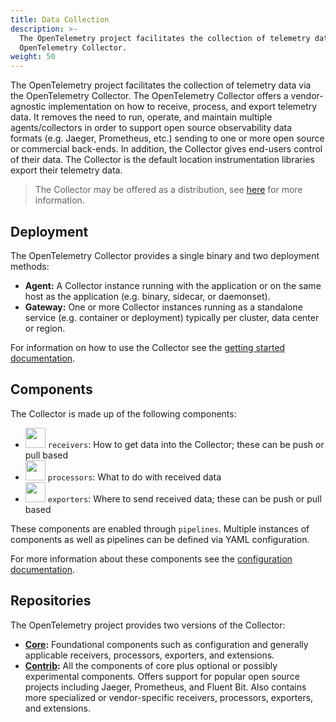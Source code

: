 ```yaml
---
title: Data Collection
description: >-
  The OpenTelemetry project facilitates the collection of telemetry data via the
  OpenTelemetry Collector.
weight: 50
---
```


The OpenTelemetry project facilitates the collection of telemetry data via the
OpenTelemetry Collector. The OpenTelemetry Collector offers a vendor-agnostic
implementation on how to receive, process, and export telemetry data. It removes
the need to run, operate, and maintain multiple agents/collectors in order to
support open source observability data formats (e.g. Jaeger, Prometheus, etc.)
sending to one or more open source or commercial back-ends. In addition, the
Collector gives end-users control of their data. The Collector is the default
location instrumentation libraries export their telemetry data.

> The Collector may be offered as a distribution, see [here](../distributions)
> for more information.

## Deployment

The OpenTelemetry Collector provides a single binary and two deployment methods:

- **Agent:** A Collector instance running with the application or on the same
  host as the application (e.g. binary, sidecar, or daemonset).
- **Gateway:** One or more Collector instances running as a standalone service
  (e.g. container or deployment) typically per cluster, data center or region.

For information on how to use the Collector see the
[getting started documentation](/docs/collector/getting-started).

## Components

The Collector is made up of the following components:

- <img width="32" class="img-initial" src="/img/logos/32x32/Receivers.svg"></img>
  `receivers`: How to get data into the Collector; these can be push or pull
  based
- <img width="32" class="img-initial" src="/img/logos/32x32/Processors.svg"></img>
  `processors`: What to do with received data
- <img width="32" class="img-initial" src="/img/logos/32x32/Exporters.svg"></img>
  `exporters`: Where to send received data; these can be push or pull based

These components are enabled through `pipelines`. Multiple instances of
components as well as pipelines can be defined via YAML configuration.

For more information about these components see the
[configuration documentation](/docs/collector/configuration).

## Repositories

The OpenTelemetry project provides two versions of the Collector:

- **[Core](https://github.com/open-telemetry/opentelemetry-collector/releases):**
  Foundational components such as configuration and generally applicable
  receivers, processors, exporters, and extensions.
- **[Contrib](https://github.com/open-telemetry/opentelemetry-collector-contrib/releases):**
  All the components of core plus optional or possibly experimental components.
  Offers support for popular open source projects including Jaeger, Prometheus,
  and Fluent Bit. Also contains more specialized or vendor-specific receivers,
  processors, exporters, and extensions.
